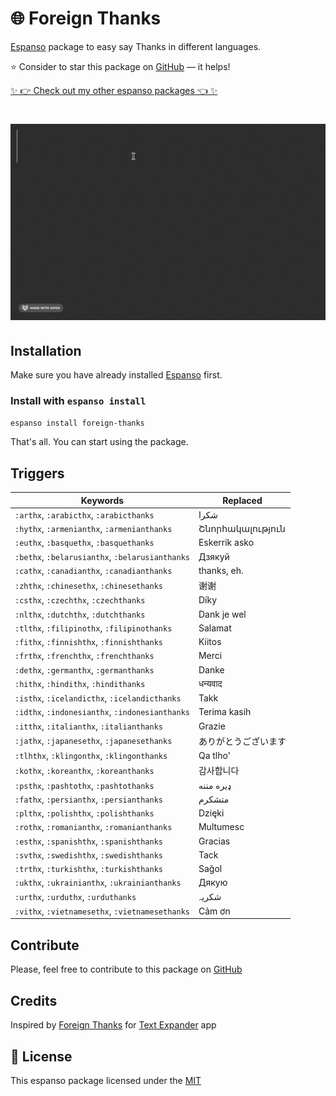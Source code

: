 # 🌐 Foreign Thanks

[Espanso](https://espanso.org) package to easy say Thanks in different languages.

⭐️ Consider to star this package on [GitHub](https://github.com/kopach/espanso-package-foreign-thanks/stargazers) — it helps!

[✨ 👉 Check out my other espanso packages 👈 ✨](https://github.com/kopach?tab=repositories&q=espanso-package&type=source)

<h1 align="center">

![demo](./assets/demo.gif)

</h1>

## Installation

Make sure you have already installed [Espanso](https://espanso.org/install) first.

### Install with `espanso install`

```sh
espanso install foreign-thanks
```

That's all. You can start using the package.

## Triggers

| Keywords | Replaced |
| -------- | -------- |
| `:arthx`, `:arabicthx`, `:arabicthanks` | شكرا |
| `:hythx`, `:armenianthx`, `:armenianthanks` | Շնորհակալություն |
| `:euthx`, `:basquethx`, `:basquethanks` | Eskerrik asko |
| `:bethx`, `:belarusianthx`, `:belarusianthanks` | Дзякуй |
| `:cathx`, `:canadianthx`, `:canadianthanks` | thanks, eh. |
| `:zhthx`, `:chinesethx`, `:chinesethanks` | 谢谢 |
| `:csthx`, `:czechthx`, `:czechthanks` | Díky |
| `:nlthx`, `:dutchthx`, `:dutchthanks` | Dank je wel |
| `:tlthx`, `:filipinothx`, `:filipinothanks` | Salamat |
| `:fithx`, `:finnishthx`, `:finnishthanks` | Kiitos |
| `:frthx`, `:frenchthx`, `:frenchthanks` | Merci |
| `:dethx`, `:germanthx`, `:germanthanks` | Danke |
| `:hithx`, `:hindithx`, `:hindithanks` | धन्यवाद |
| `:isthx`, `:icelandicthx`, `:icelandicthanks` | Takk |
| `:idthx`, `:indonesianthx`, `:indonesianthanks` | Terima kasih |
| `:itthx`, `:italianthx`, `:italianthanks` | Grazie |
| `:jathx`, `:japanesethx`, `:japanesethanks` | ありがとうございます |
| `:tlhthx`, `:klingonthx`, `:klingonthanks` | Qa tlho' |
| `:kothx`, `:koreanthx`, `:koreanthanks` | 감사합니다 |
| `:psthx`, `:pashtothx`, `:pashtothanks` | ډیره مننه |
| `:fathx`, `:persianthx`, `:persianthanks` | متشکرم |
| `:plthx`, `:polishthx`, `:polishthanks` | Dzięki |
| `:rothx`, `:romanianthx`, `:romanianthanks` | Multumesc |
| `:esthx`, `:spanishthx`, `:spanishthanks` | Gracias |
| `:svthx`, `:swedishthx`, `:swedishthanks` | Tack |
| `:trthx`, `:turkishthx`, `:turkishthanks` | Sağol |
| `:ukthx`, `:ukrainianthx`, `:ukrainianthanks` | Дякую |
| `:urthx`, `:urduthx`, `:urduthanks` | شکریہ |
| `:vithx`, `:vietnamesethx`, `:vietnamesethanks` | Cảm ơn |

## Contribute

Please, feel free to contribute to this package on [GitHub](https://github.com/kopach/espanso-package-foreign-thanks)

## Credits

Inspired by [Foreign Thanks](https://snippets.textexpander.com/group/a3c4abfa3e21d9d77cd0542d6ce69f20) for [Text Expander](https://textexpander.com) app

## 📄 License

This espanso package licensed under the [MIT](https://github.com/kopach/espanso-package-foreign-thanks/blob/master/LICENSE)